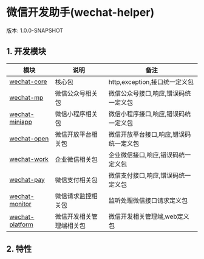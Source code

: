 # 微信开发助手(wechat-helper)

版本: 1.0.0-SNAPSHOT

## 1. 开发模块

| 模块                                 | 说明           | 备注                     |
|------------------------------------|--------------|------------------------|
| [wechat-core](wechat-core)         | 核心包          | http,exception,接口统一定义包 |
| [wechat-mp](wechat-mp)             | 微信公众号相关包     | 微信公众号接口,响应,错误码统一定义包    |
| [wechat-miniapp](wechat-miniapp)   | 微信小程序相关包     | 微信小程序接口,响应,错误码统一定义包    |
| [wechat-open](wechat-open)         | 微信开放平台相关包    | 微信开放平台接口,响应,错误码统一定义包   |
| [wechat-work](wechat-work)         | 企业微信相关包      | 企业微信接口,响应,错误码统一定义包     |
| [wechat-pay](wechat-pay)           | 微信支付相关包      | 微信支付接口,响应,错误码统一定义包     |
| [wechat-monitor](wechat-monitor)   | 微信请求监控相关包    | 监听处理微信接口请求定义包          |
| [wechat-platform](wechat-platform) | 微信开发相关管理端相关包 | 微信开发相关管理端,web定义包       |

## 2. 特性

##   




